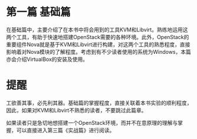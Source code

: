 第一篇 基础篇
==============
在基础篇中，主要介绍了在本书中将会用到的工具KVM和Libvirt。熟练地运用这两个工具，有助于快速地搭建OpenStack需要的各种环境。此外，OpenStack的重要组件Nova就是基于KVM和Libvirt进行构建，对这两个工具的熟悉程度，直接影响着对Nova模块的了解程度。考虑到有不少读者使用的系统为Windows，本篇亦会介绍VirtualBox的安装及使用。

# 提醒
工欲善其事，必先利其器。基础篇的掌握程度，直接关联着本书实验的顺利程度，因此，如果对KVM和Libvirt不熟悉的读者，不要跳过此篇章。

如果读者只是急切地想搭建一个OpenStack环境，而并不在意原理的理解与掌握，可以直接进入第三篇《实战篇》进行阅读。
